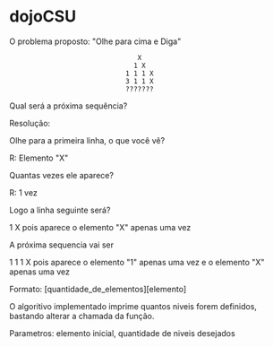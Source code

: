 # dojoCSU

O problema proposto: "Olhe para cima e Diga"


                                    X 
                                   1 X
                                 1 1 1 X
                                 3 1 1 X
                                 ???????

Qual será a próxima sequência?

Resolução:

Olhe para a primeira linha, o que você vê?

R: Elemento "X"

Quantas vezes ele aparece?

R: 1 vez

Logo a linha seguinte será?

1 X
pois aparece o elemento "X" apenas uma vez


A próxima sequencia vai ser

1 1 1 X
pois aparece o elemento "1" apenas uma vez e o elemento "X" apenas uma vez


Formato: [quantidade_de_elementos][elemento]


O algoritivo implementado imprime quantos niveis forem definidos, bastando alterar a chamada da função.

Parametros: elemento inicial, quantidade de niveis desejados
